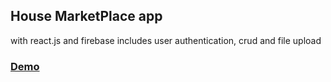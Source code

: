 ## House MarketPlace app

with react.js and firebase includes user authentication, crud and file upload

### <a href="https://house-marketplace-saqib.netlify.app/">Demo</a>
